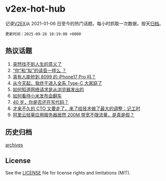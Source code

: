 # v2ex-hot-hub

 记录[V2EX](https://www.v2ex.com/)从 2021-01-06 日至今的热门话题。每小时抓取一次数据，按天[归档](archives)。

`更新时间：2025-09-26 10:19:00 +0800`

## 热议话题

1. [突然找不到人生的意义了](https://www.v2ex.com/t/1161738)
1. [“你”和“拟”的读音一样么 ？](https://www.v2ex.com/t/1161686)
1. [真有人能抢到 8099 的 iPhone17 Pro 吗？](https://www.v2ex.com/t/1161730)
1. [从今天起，我终于进入全系 Type-C 大家庭了](https://www.v2ex.com/t/1161739)
1. [如何知道网络请求是从浏览器发出的](https://www.v2ex.com/t/1161719)
1. [如何看待小米发布会翻车](https://www.v2ex.com/t/1161896)
1. [40 岁，你是否还在写代码？](https://www.v2ex.com/t/1161691)
1. [才来不久的 CTO 又要走了，来了给技术做了最大的调整：记工时](https://www.v2ex.com/t/1161770)
1. [阿里云轻量应用服务器居然 200M 带宽不限流量，是真是假？](https://www.v2ex.com/t/1161729)

## 历史归档

[archives](archives)

## License

See the [LICENSE](LICENSE) file for license rights and limitations (MIT).
